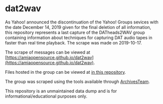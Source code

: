 # dat2wav
As Yahoo! announced the discontinuation of the Yahoo! Groups sevices with the date December 14, 2019 given for the final deletion of all information, this repository represents a last capture of the DATheads2WAV group containing information about techniques for capturing DAT audio tapes in faster than real time playback. The scrape was made on 2019-10-17.

The scrape of messages can be viewed at [https://amiaopensource.github.io/dat2wav](https://amiaopensource.github.io/dat2wav).

Files hosted in the group can be viewed at [in this repository](/DAT_Files).

The group was scraped using the tools available through [ArchivesTeam](https://www.archiveteam.org/index.php?title=Yahoo!_Groups). 

This repository is an unmaintained data dump and is for informational/educational purposes only.
